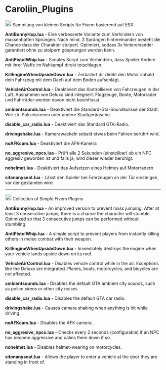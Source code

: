 # Caroliin_Plugins

<img src="https://em-content.zobj.net/source/google/387/flag-germany_1f1e9-1f1ea.png" width="20" title="German"> Sammlung von kleinen Scripts für Fivem basierend auf ESX

<strong>AntiBunnyHop.lua</strong> - 
Eine verbesserte Variante zum Verhindern von massenhaften Sprüngen. Nach mind. 3 Sprüngen hintereinander besteht die Chance dass der Charakter stolpert.
Optimiert, sodass 3x hintereinander garantiert ohne zu stolpern gesprungen werden kann.

<strong>AntiPistolWhip.lua</strong> - 
Simples Script zum Verhindern, dass Spieler Andere mit ihrer Waffe im Nahkampf direkt totschlagen.

<strong>KillEngineWhenUpsideDown.lua</strong> - 
Zerballert dir direkt den Motor sobald dein Fahrzeug mit dem Dach auf dem Boden aufschlägt.

<strong>VehicleAirControl.lua</strong> - 
Deaktiviert das Kontrollieren von Fahrzeugen in der Luft. Ausnahmen wie Deluxo sind integriert. Flugzeuge, Boote, Motorräder und Fahrräder werden davon nicht beeinflusst.

<strong>ambientsounds.lua</strong> - 
Deaktiviert die Standard-Gta-Soundkulisse der Stadt. Wie zb. Polizeisirenen oder andere Stadtgeräusche.

<strong>disable_car_radio.lua</strong> - 
Deaktiviert das Standard GTA-Radio.

<strong>drivingshake.lua</strong> - 
Kamerawackeln sobald etwas beim Fahren berührt wird.

<strong>noAFKcam.lua</strong> - 
Deaktiviert die AFK-Kamera

<strong>no_aggresive_npcs.lua</strong> - 
Prüft alle 2 Sekunden (einstellbar) ob ein NPC aggresiv geworden ist und falls ja, wird dieser wieder beruhigt.

<strong>nohelmet.lua</strong> - 
Deaktiviert das Aufsetzen eines Helmes auf Motorrädern

<strong>sitonanyseat.lua</strong> - 
Lässt den Spieler bei Fahrzeugen an der Tür einsteigen, vor der gestanden wird.

___________________________________________________________________________________________________________________________________________________________________________________________________

<img src="https://em-content.zobj.net/source/google/387/flag-united-states_1f1fa-1f1f8.png" width="20" title="English"> Collection of Simple Fivem Plugins

<strong>AntiBunnyHop.lua</strong> - An improved version to prevent mass jumping. After at least 3 consecutive jumps, there is a chance the character will stumble. Optimized so that 3 consecutive jumps can be performed without stumbling.

<strong>AntiPistolWhip.lua</strong> - A simple script to prevent players from instantly killing others in melee combat with their weapon.

<strong>KillEngineWhenUpsideDown.lua</strong> - Immediately destroys the engine when your vehicle lands upside down on its roof.

<strong>VehicleAirControl.lua</strong> - Disables vehicle control while in the air. Exceptions like the Deluxo are integrated. Planes, boats, motorcycles, and bicycles are not affected.

<strong>ambientsounds.lua</strong> - Disables the default GTA ambient city sounds, such as police sirens or other city noises.

<strong>disable_car_radio.lua</strong> - Disables the default GTA car radio.

<strong>drivingshake.lua</strong> - Causes camera shaking when anything is hit while driving.

<strong>noAFKcam.lua</strong> - Disables the AFK camera.

<strong>no_aggresive_npcs.lua</strong> - Checks every 2 seconds (configurable) if an NPC has become aggressive and calms them down if so.

<strong>nohelmet.lua</strong> - Disables helmet-wearing on motorcycles.

<strong>sitonanyseat.lua</strong> - Allows the player to enter a vehicle at the door they are standing in front of.
